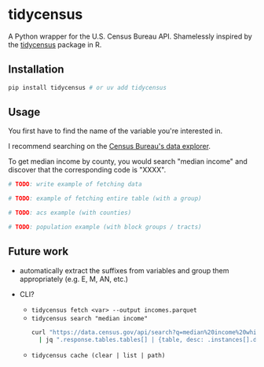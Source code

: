 # tidycensus

A Python wrapper for the U.S. Census Bureau API. Shamelessly inspired by the
[tidycensus](https://github.com/walkerke/tidycensus) package in R.

## Installation 

```bash
pip install tidycensus # or uv add tidycensus
```

## Usage

You first have to find the name of the variable you're interested in.

I recommend searching on the [Census Bureau's data explorer](https://data.census.gov/table).

To get median income by county, you would search "median income" and discover that the corresponding code is "XXXX".

```python
# TODO: write example of fetching data

# TODO: example of fetching entire table (with a group)

# TODO: acs example (with counties)

# TODO: population example (with block groups / tracts) 
```

## Future work

- automatically extract the suffixes from variables and group them appropriately (e.g. E, M, AN, etc.)

- CLI?
    - `tidycensus fetch <var> --output incomes.parquet`
    - `tidycensus search "median income"`
        ```bash
        curl "https://data.census.gov/api/search?q=median%20income%20white&services=search&size=20&y=2020" \
          | jq ".response.tables.tables[] | {table, desc: .instances[].description}"
        ```
    - `tidycensus cache (clear | list | path)`

